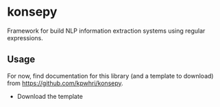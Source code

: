 
# konsepy

Framework for build NLP information extraction systems using regular expressions.

## Usage

For now, find documentation for this library (and a template to download) from https://github.com/kpwhri/konsepy.

* Download the template
